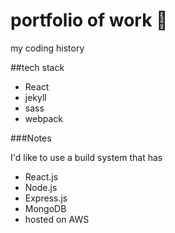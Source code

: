# portfolio of work :apple:

<!--  -->
my coding history

##tech stack
* React
* jekyll
* sass
* webpack

###Notes

I'd like to use a build system that has
* React.js
* Node.js
* Express.js
* MongoDB
* hosted on AWS
